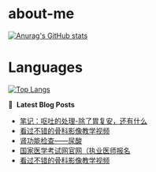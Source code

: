 # about-me
[![Anurag's GitHub stats](https://github-readme-stats.vercel.app/api?username=whitewatercn)](https://github.com/anuraghazra/github-readme-stats)

# Languages
[![Top Langs](https://github-readme-stats.vercel.app/api/top-langs/?username=whitewatercn)](https://github.com/anuraghazra/github-readme-stats)

📕 &nbsp;**Latest Blog Posts**
<!-- BLOG-POST-LIST:START -->
- [笔记：呕吐的处理-除了胃复安，还有什么](https://forum.beginner.center/t/topic/848/1)
- [看过不错的骨科影像教学视频](https://forum.beginner.center/t/topic/432/6)
- [肾功能检查——尿酸](https://forum.beginner.center/t/topic/845/1)
- [国家医学考试网官网（执业医师报名](https://forum.beginner.center/t/topic/844/1)
- [看过不错的骨科影像教学视频](https://forum.beginner.center/t/topic/432/5)
<!-- BLOG-POST-LIST:END -->
